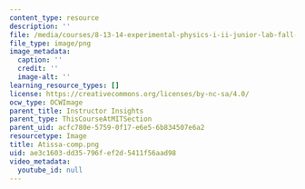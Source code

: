 ```yaml
---
content_type: resource
description: ''
file: /media/courses/8-13-14-experimental-physics-i-ii-junior-lab-fall-2016-spring-2017/ae3c1603dd35796fef2d5411f56aad98_Atissa-comp.png
file_type: image/png
image_metadata:
  caption: ''
  credit: ''
  image-alt: ''
learning_resource_types: []
license: https://creativecommons.org/licenses/by-nc-sa/4.0/
ocw_type: OCWImage
parent_title: Instructor Insights
parent_type: ThisCourseAtMITSection
parent_uid: acfc780e-5759-0f17-e6e5-6b834507e6a2
resourcetype: Image
title: Atissa-comp.png
uid: ae3c1603-dd35-796f-ef2d-5411f56aad98
video_metadata:
  youtube_id: null
---
```

